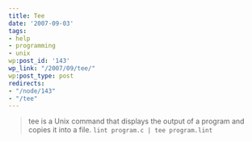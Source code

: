 ```yaml
---
title: Tee
date: '2007-09-03'
tags:
- help
- programming
- unix
wp:post_id: '143'
wp_link: "/2007/09/tee/"
wp:post_type: post
redirects:
- "/node/143"
- "/tee"
---
```


> tee is a Unix command that displays the output of a program and copies it into a file.
  `lint program.c | tee program.lint`
